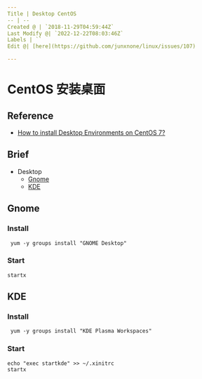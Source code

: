 ```yaml
---
Title | Desktop CentOS
-- | --
Created @ | `2018-11-29T04:59:44Z`
Last Modify @| `2022-12-22T08:03:46Z`
Labels | ``
Edit @| [here](https://github.com/junxnone/linux/issues/107)

---
```

# CentOS 安装桌面

## Reference
- [How to install Desktop Environments on CentOS 7?](https://unix.stackexchange.com/questions/181503/how-to-install-desktop-environments-on-centos-7)

## Brief
- Desktop
  - [Gnome](##Gnome)
  - [KDE](##KDE)


## Gnome
### Install

```
 yum -y groups install "GNOME Desktop" 
```

### Start

```
startx
```

## KDE
### Install

```
 yum -y groups install "KDE Plasma Workspaces" 
```

### Start

```
echo "exec startkde" >> ~/.xinitrc
startx
```
